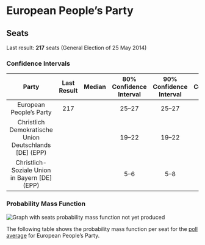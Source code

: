 # European People’s Party

## Seats

Last result: **217** seats (General Election of 25 May 2014)

### Confidence Intervals

| Party | Last Result | Median | 80% Confidence Interval | 90% Confidence Interval | 95% Confidence Interval | 99% Confidence Interval |
|:-----:|:-----------:|:------:|:-----------------------:|:-----------------------:|:-----------------------:|:-----------------------:|
| European People’s Party | 217 |  | 25–27 | 25–27 | 23–27 | 22–27 |
| Christlich Demokratische Union Deutschlands [DE] (EPP) | |  | 19–22 | 19–22 | 18–22 | 17–22 |
| Christlich-Soziale Union in Bayern [DE] (EPP) | |  | 5–6 | 5–8 | 5–8 | 4–8 |

### Probability Mass Function

![Graph with seats probability mass function not yet produced](average-2019-07-31-seats-pmf-europeanpeople’sparty.png "Seats Probability Mass Function")

The following table shows the probability mass function per seat for the [poll average](average-2019-07-31.html) for European People’s Party.


